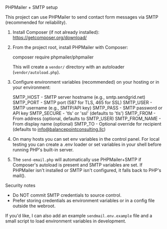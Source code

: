 PHPMailer + SMTP setup

This project can use PHPMailer to send contact form messages via SMTP (recommended for reliability).

1) Install Composer (if not already installed):
   https://getcomposer.org/download/

2) From the project root, install PHPMailer with Composer:

   composer require phpmailer/phpmailer

   This will create a `vendor/` directory with an autoloader (`vendor/autoload.php`).

3) Configure environment variables (recommended) on your hosting or in your environment:

   SMTP_HOST   - SMTP server hostname (e.g., smtp.sendgrid.net)
   SMTP_PORT   - SMTP port (587 for TLS, 465 for SSL)
   SMTP_USER   - SMTP username (e.g., SMTP/API key)
   SMTP_PASS   - SMTP password or API key
   SMTP_SECURE - 'tls' or 'ssl' (defaults to 'tls')
   SMTP_FROM   - From address (optional, defaults to SMTP_USER)
   SMTP_FROM_NAME - From display name (optional)
   SMTP_TO     - Optional override for recipient (defaults to info@balancepointconsulting.llc)

4) On many hosts you can set env variables in the control panel. For local testing you can create a .env loader or set variables in your shell before running PHP's built-in server.

5) The `send-email.php` will automatically use PHPMailer+SMTP if Composer's autoload is present and SMTP variables are set. If PHPMailer isn't installed or SMTP isn't configured, it falls back to PHP's mail().

Security notes
- Do NOT commit SMTP credentials to source control.
- Prefer storing credentials as environment variables or in a config file outside the webroot.

If you'd like, I can also add an example `sendmail.env.example` file and a small script to load environment variables in development.